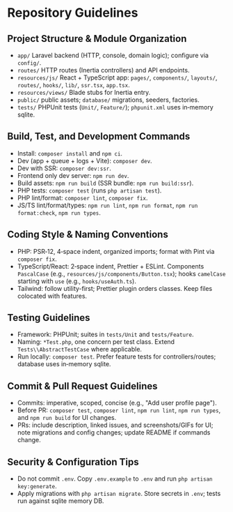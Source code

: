 # Repository Guidelines

## Project Structure & Module Organization
- `app/` Laravel backend (HTTP, console, domain logic); configure via `config/`.
- `routes/` HTTP routes (Inertia controllers) and API endpoints.
- `resources/js/` React + TypeScript app: `pages/`, `components/`, `layouts/`, `routes/`, `hooks/`, `lib/`, `ssr.tsx`, `app.tsx`.
- `resources/views/` Blade stubs for Inertia entry.
- `public/` public assets; `database/` migrations, seeders, factories.
- `tests/` PHPUnit tests (`Unit/`, `Feature/`); `phpunit.xml` uses in‑memory sqlite.

## Build, Test, and Development Commands
- Install: `composer install` and `npm ci`.
- Dev (app + queue + logs + Vite): `composer dev`.
- Dev with SSR: `composer dev:ssr`.
- Frontend only dev server: `npm run dev`.
- Build assets: `npm run build` (SSR bundle: `npm run build:ssr`).
- PHP tests: `composer test` (runs `php artisan test`).
- PHP lint/format: `composer lint`, `composer fix`.
- JS/TS lint/format/types: `npm run lint`, `npm run format`, `npm run format:check`, `npm run types`.

## Coding Style & Naming Conventions
- PHP: PSR‑12, 4‑space indent, organized imports; format with Pint via `composer fix`.
- TypeScript/React: 2‑space indent, Prettier + ESLint. Components `PascalCase` (e.g., `resources/js/components/Button.tsx`); hooks `camelCase` starting with `use` (e.g., `hooks/useAuth.ts`).
- Tailwind: follow utility-first; Prettier plugin orders classes. Keep files colocated with features.

## Testing Guidelines
- Framework: PHPUnit; suites in `tests/Unit` and `tests/Feature`.
- Naming: `*Test.php`, one concern per test class. Extend `Tests\\AbstractTestCase` where applicable.
- Run locally: `composer test`. Prefer feature tests for controllers/routes; database uses in‑memory sqlite.

## Commit & Pull Request Guidelines
- Commits: imperative, scoped, concise (e.g., "Add user profile page").
- Before PR: `composer test`, `composer lint`, `npm run lint`, `npm run types`, and `npm run build` for UI changes.
- PRs: include description, linked issues, and screenshots/GIFs for UI; note migrations and config changes; update README if commands change.

## Security & Configuration Tips
- Do not commit `.env`. Copy `.env.example` to `.env` and run `php artisan key:generate`.
- Apply migrations with `php artisan migrate`. Store secrets in `.env`; tests run against sqlite memory DB.
